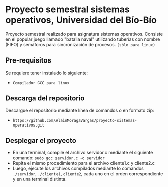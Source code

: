 Proyecto semestral sistemas operativos, Universidad del Bío-Bío
================================================
Proyecto semestral realizado para asignatura sistemas operativos. Consiste en el popular juego llamado "batalla naval" 
utilizando tuberías con nombre (FIFO) y semáforos para sincronización de procesos. ```(sólo para linux)``` 

Pre-requisitos
--------------
Se requiere tener instalado lo siguiente:
* ```Compilador GCC para linux``` 

Descarga del repositorio 
-----------
Descargue el repositorio mediante línea de comandos o en formato zip:
* ```https://github.com/AlainMoragaVargas/proyecto-sistemas-operativos.git``` 

Desplegar el proyecto
-----------
* En una terminal, compile el archivo servidor.c mediante el siguiente comando: ```sudo gcc servidor.c -o servidor```
* Repita el mismo procedimiento para el archivo cliente1.c y cliente2.c 
* Luego, ejecute los archivos compilados mediante lo comandos ```./servidor```, ```./cliente1```, ```cliente2```, cada uno en el orden correspondiente y en una terminal distinta.
